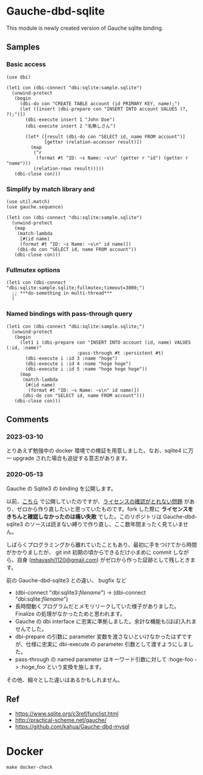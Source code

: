 # Gauche-dbd-sqlite

This module is newly created version of Gauche sqlite binding.

## Samples

### Basic access

```
(use dbi)

(let1 con (dbi-connect "dbi:sqlite:sample.sqlite")
  (unwind-protect
   (begin
     (dbi-do con "CREATE TABLE account (id PRIMARY KEY, name);")
     (let ([insert (dbi-prepare con "INSERT INTO account VALUES (?, ?);")])
       (dbi-execute insert 1 "John Doe")
       (dbi-execute insert 2 "名無しさん")

       (let* ([result (dbi-do con "SELECT id, name FROM account")]
              [getter (relation-accessor result)])
         (map
          (^r
           (format #t "ID: ~s Name: ~s\n" (getter r "id") (getter r "name")))
          (relation-rows result)))))
   (dbi-close con)))

```

### Simplify by match library and <sequence>
 

```
(use util.match)
(use gauche.sequence)

(let1 con (dbi-connect "dbi:sqlite:sample.sqlite")
  (unwind-protect
   (map
    (match-lambda
     [#(id name)
     (format #t "ID: ~s Name: ~s\n" id name)])
    (dbi-do con "SELECT id, name FROM account"))
   (dbi-close con)))
```

### Fullmutex options

```
(let1 con (dbi-connect "dbi:sqlite:sample.sqlite;fullmutex;timeout=3000;")
  ;; ***do-something in multi-thread***
  )
```

### Named bindings with pass-through query

```
(let1 con (dbi-connect "dbi:sqlite:sample.sqlite;")
  (unwind-protect
   (begin
     (let1 i (dbi-prepare con "INSERT INTO account (id, name) VALUES (:id, :name)"
                          :pass-through #t :persistent #t)
       (dbi-execute i :id 3 :name "hoge")
       (dbi-execute i :id 4 :name "hoge hoge")
       (dbi-execute i :id 5 :name "hoge hoge hoge"))
     (map
      (match-lambda
       [#(id name)
        (format #t "ID: ~s Name: ~s\n" id name)])
      (dbi-do con "SELECT id, name FROM account")))
   (dbi-close con)))
```


## Comments

### 2023-03-10

とりあえず勉強中の docker 環境での検証を用意しました。なお、sqlite4 に万一 upgrade された場合も追従する意志があります。

### 2020-05-13

Gauche の Sqlite3 の binding を公開します。

以前、[こちら](https://github.com/mhayashi1120/Gauche-dbd-sqlite3/) で公開していたのですが、[ライセンスの確認がとれない問題](https://github.com/mhayashi1120/Gauche-dbd-sqlite3/issues/1) があり、ゼロから作り直したいと思っていたものです。fork した際に **ライセンスをきちんと確認しなかったのは痛い失敗** でした。このリポジトリは Gauche-dbd-sqlite3 のソースは読まない縛りで作り直し、ここ数年間まったく見ていません。

しばらくプログラミングから離れていたこともあり、最初に手をつけてから時間がかかりましたが、 git init 初期の頃からできるだけ小まめに commit しながら、自身 (mhayashi1120@gmail.com) がゼロから作った証跡として残しときます。

前の Gauche-dbd-sqlite3 との違い、 bugfix など

- (dbi-connect "dbi:sqlite3:*filename*") -> (dbi-connect "dbi:sqlite:*filename*")
- 長時間動くプログラムだとメモリリークしていた様子がありました。Finalize の処理がなかったためと思われます。
- Gauche の dbi interface に忠実に準拠しました。余計な機能も(ほぼ)入れませんでした。
- dbi-prepare の引数に parameter 変数を渡さないといけなかったはずですが、仕様に忠実に dbi-execute の parameter 引数として渡すようにしました。
- pass-through の named parameter はキーワード引数に対して :hoge-foo -> :hoge\_foo という変換を施します。

その他、細々とした違いはあるかもしれません。

## Ref

- https://www.sqlite.org/c3ref/funclist.html
- http://practical-scheme.net/gauche/
- https://github.com/kahua/Gauche-dbd-mysql


# Docker

```
make docker-check
```
